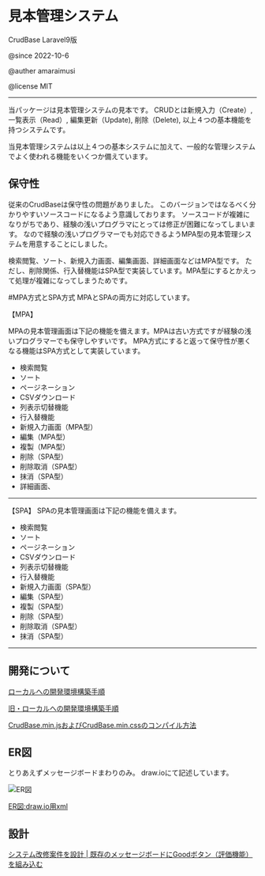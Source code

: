 # 見本管理システム
CrudBase Laravel9版

@since 2022-10-6

@auther amaraimusi

@license MIT

-------------

当パッケージは見本管理システムの見本です。
CRUDとは新規入力（Create）, 一覧表示（Read）, 編集更新（Update), 削除（Delete), 以上４つの基本機能を持つシステムです。

当見本管理システムは以上４つの基本システムに加えて、一般的な管理システムでよく使われる機能をいくつか備えています。


## 保守性
従来のCrudBaseは保守性の問題がありました。
このバージョンではなるべく分かりやすいソースコードになるよう意識しております。
ソースコードが複雑になりがちであり、経験の浅いプログラマにとっては修正が困難になってしまいます。
なので経験の浅いプログラマーでも対応できるようMPA型の見本管理システムを用意することにしました。

検索閲覧、ソート、新規入力画面、編集画面、詳細画面などはMPA型です。
ただし、削除関係、行入替機能はSPA型で実装しています。MPA型にするとかえって処理が複雑になってしまうためです。

#MPA方式とSPA方式
MPAとSPAの両方に対応しています。



【MPA】

MPAの見本管理画面は下記の機能を備えます。MPAは古い方式ですが経験の浅いプログラマーでも保守しやすいです。
MPA方式にすると返って保守性が悪くなる機能はSPA方式として実装しています。

- 検索閲覧
- ソート
- ページネーション
- CSVダウンロード
- 列表示切替機能
- 行入替機能
- 新規入力画面（MPA型）
- 編集（MPA型）
- 複製（MPA型）
- 削除（SPA型）
- 削除取消（SPA型）
- 抹消（SPA型）
- 詳細画面、

--------------

【SPA】
SPAの見本管理画面は下記の機能を備えます。

- 検索閲覧
- ソート
- ページネーション
- CSVダウンロード
- 列表示切替機能
- 行入替機能
- 新規入力画面（SPA型）
- 編集（SPA型）
- 複製（SPA型）
- 削除（SPA型）
- 削除取消（SPA型）
- 抹消（SPA型）


---------------

## 開発について


[ローカルへの開発環境構築手順](doc/README_Env_local.md "ローカルへの開発環境構築手順")


[旧・ローカルへの開発環境構築手順](doc/README_Environment2.md "旧・開発環境構築手順")


[CrudBase.min.jsおよびCrudBase.min.cssのコンパイル方法](doc/README_CrudBaseJS.md "CrudBase.min.jsおよびCrudBase.min.cssのコンパイル方法")



## ER図

とりあえずメッセージボードまわりのみ。 draw.ioにて記述しています。


![ER図](doc/crud_base_laravel8.drawio.svg "ER図")

 [ER図:draw.io用xml](doc/crud_base_laravel8.drawio.xml)


## 設計

[システム改修案件を設計 | 既存のメッセージボードにGoodボタン（評価機能）を組み込む](https://amaraimusi.sakura.ne.jp/note_prg/mgt/sys_design_note2.html "システム改修案件を設計 | 既存のメッセージボードにGoodボタン（評価機能）を組み込む")


